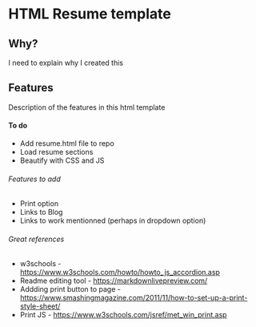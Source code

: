 # HTML Resume template

## Why?
I need to explain why I created this

## Features
Description of the features in this html template

#### To do
* Add resume.html file to repo
* Load resume sections
* Beautify with CSS and JS 

###### Features to add
* Print option
* Links to Blog
* Links to work mentionned (perhaps in dropdown option)

###### Great references

* w3schools - https://www.w3schools.com/howto/howto_js_accordion.asp
* Readme editing tool - https://markdownlivepreview.com/
* Addding print button to page -https://www.smashingmagazine.com/2011/11/how-to-set-up-a-print-style-sheet/
* Print JS - https://www.w3schools.com/jsref/met_win_print.asp